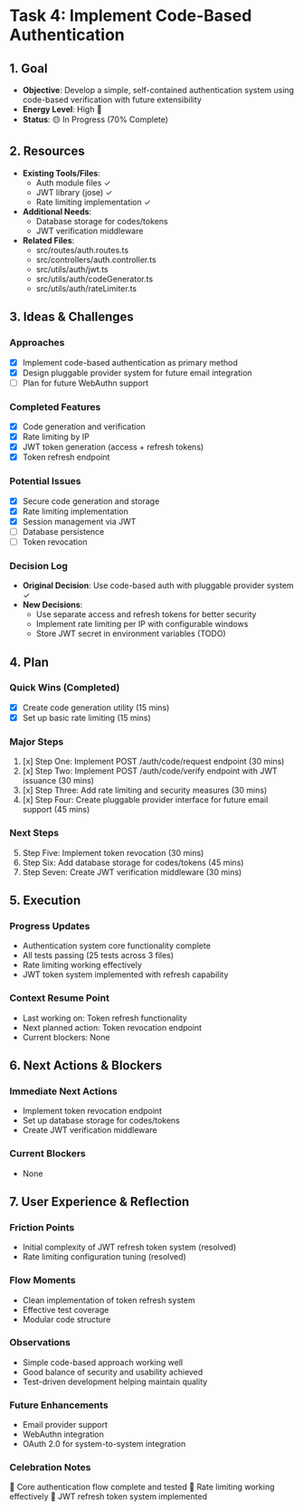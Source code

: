 # Task 4: Implement Code-Based Authentication

## 1. Goal
- **Objective**: Develop a simple, self-contained authentication system using code-based verification with future extensibility
- **Energy Level**: High 🔋
- **Status**: 🟡 In Progress (70% Complete)

## 2. Resources
- **Existing Tools/Files**: 
  - Auth module files ✓
  - JWT library (jose) ✓
  - Rate limiting implementation ✓
- **Additional Needs**:
  - Database storage for codes/tokens
  - JWT verification middleware
- **Related Files**: 
  - src/routes/auth.routes.ts
  - src/controllers/auth.controller.ts
  - src/utils/auth/jwt.ts
  - src/utils/auth/codeGenerator.ts
  - src/utils/auth/rateLimiter.ts

## 3. Ideas & Challenges
### Approaches
- [x] Implement code-based authentication as primary method
- [x] Design pluggable provider system for future email integration
- [ ] Plan for future WebAuthn support

### Completed Features
- [x] Code generation and verification
- [x] Rate limiting by IP
- [x] JWT token generation (access + refresh tokens)
- [x] Token refresh endpoint

### Potential Issues
- [x] Secure code generation and storage
- [x] Rate limiting implementation
- [x] Session management via JWT
- [ ] Database persistence
- [ ] Token revocation

### Decision Log
- **Original Decision**: Use code-based auth with pluggable provider system ✓
- **New Decisions**:
  - Use separate access and refresh tokens for better security
  - Implement rate limiting per IP with configurable windows
  - Store JWT secret in environment variables (TODO)

## 4. Plan
### Quick Wins (Completed)
- [x] Create code generation utility (15 mins)
- [x] Set up basic rate limiting (15 mins)

### Major Steps
1. [x] Step One: Implement POST /auth/code/request endpoint (30 mins)
2. [x] Step Two: Implement POST /auth/code/verify endpoint with JWT issuance (30 mins)
3. [x] Step Three: Add rate limiting and security measures (30 mins)
4. [x] Step Four: Create pluggable provider interface for future email support (45 mins)

### Next Steps
5. Step Five: Implement token revocation (30 mins)
6. Step Six: Add database storage for codes/tokens (45 mins)
7. Step Seven: Create JWT verification middleware (30 mins)

## 5. Execution
### Progress Updates
- Authentication system core functionality complete
- All tests passing (25 tests across 3 files)
- Rate limiting working effectively
- JWT token system implemented with refresh capability

### Context Resume Point
- Last working on: Token refresh functionality
- Next planned action: Token revocation endpoint
- Current blockers: None

## 6. Next Actions & Blockers
### Immediate Next Actions
- Implement token revocation endpoint
- Set up database storage for codes/tokens
- Create JWT verification middleware

### Current Blockers
- None

## 7. User Experience & Reflection
### Friction Points
- Initial complexity of JWT refresh token system (resolved)
- Rate limiting configuration tuning (resolved)

### Flow Moments
- Clean implementation of token refresh system
- Effective test coverage
- Modular code structure

### Observations
- Simple code-based approach working well
- Good balance of security and usability achieved
- Test-driven development helping maintain quality

### Future Enhancements
- Email provider support
- WebAuthn integration
- OAuth 2.0 for system-to-system integration

### Celebration Notes
🎉 Core authentication flow complete and tested
🎉 Rate limiting working effectively
🎉 JWT refresh token system implemented 
